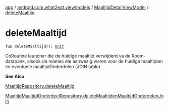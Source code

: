 [app](../../index.md) / [android.com.what2eat.viewmodels](../index.md) / [MaaltijdDetailViewModel](index.md) / [deleteMaaltijd](./delete-maaltijd.md)

# deleteMaaltijd

`fun deleteMaaltijd(): `[`Unit`](https://kotlinlang.org/api/latest/jvm/stdlib/kotlin/-unit/index.html)

CoRoutine launcher die de huidige maaltijd verwijderd va de Room-databank, alsook de relaties die
aanwezig waren voor de huidige maaltijden en eventuele maaltijdOnderdelen (JOIN table)

**See Also**

[MaaltijdRepository.deleteMaaltijd](../../android.com.what2eat.repositories/-maaltijd-repository/delete-maaltijd.md)

[MaaltijdMaaltijdOnderdeelRepository.deleteMaaltijdenMaaltijdOnderdelenJoin](../../android.com.what2eat.repositories/-maaltijd-maaltijd-onderdeel-repository/delete-maaltijden-maaltijd-onderdelen-join.md)

